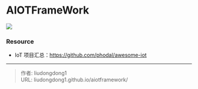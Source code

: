 # AIOTFrameWork


![](https://gitee.com/github-25970295/blogpictureV2/raw/master/image-20211027181026321.png)



### Resource

- IoT 项目汇总：https://github.com/phodal/awesome-iot

---

> 作者: liudongdong1  
> URL: liudongdong1.github.io/aiotframework/  

